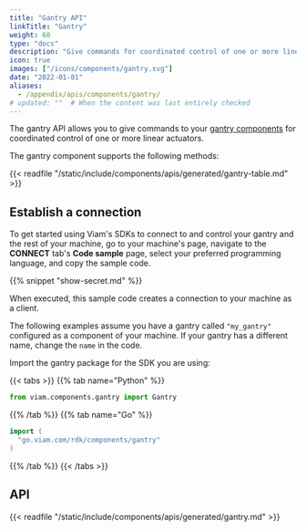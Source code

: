 ```yaml
---
title: "Gantry API"
linkTitle: "Gantry"
weight: 60
type: "docs"
description: "Give commands for coordinated control of one or more linear actuators."
icon: true
images: ["/icons/components/gantry.svg"]
date: "2022-01-01"
aliases:
  - /appendix/apis/components/gantry/
# updated: ""  # When the content was last entirely checked
---
```


The gantry API allows you to give commands to your [gantry components](/operate/reference/components/gantry/) for coordinated control of one or more linear actuators.

The gantry component supports the following methods:

{{< readfile "/static/include/components/apis/generated/gantry-table.md" >}}

## Establish a connection

To get started using Viam's SDKs to connect to and control your gantry and the rest of your machine, go to your machine's page, navigate to the **CONNECT** tab's **Code sample** page, select your preferred programming language, and copy the sample code.

{{% snippet "show-secret.md" %}}

When executed, this sample code creates a connection to your machine as a client.

The following examples assume you have a gantry called `"my_gantry"` configured as a component of your machine.
If your gantry has a different name, change the `name` in the code.

Import the gantry package for the SDK you are using:

{{< tabs >}}
{{% tab name="Python" %}}

```python
from viam.components.gantry import Gantry
```

{{% /tab %}}
{{% tab name="Go" %}}

```go
import (
  "go.viam.com/rdk/components/gantry"
)
```

{{% /tab %}}
{{< /tabs >}}

## API

{{< readfile "/static/include/components/apis/generated/gantry.md" >}}
